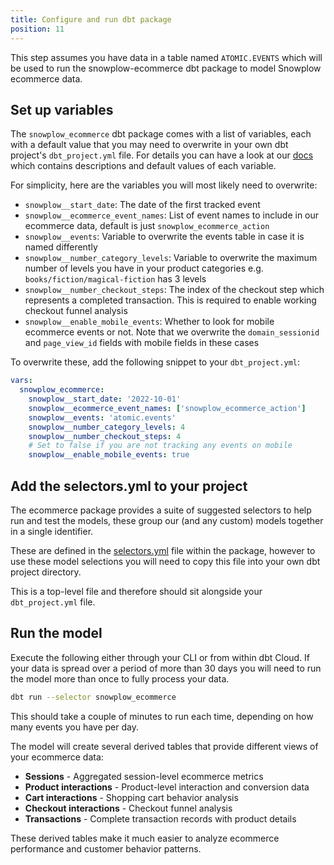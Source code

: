 ```yaml
---
title: Configure and run dbt package
position: 11
---
```


This step assumes you have data in a table named `ATOMIC.EVENTS` which will be used to run the snowplow-ecommerce dbt package to model Snowplow ecommerce data.

## Set up variables

The `snowplow_ecommerce` dbt package comes with a list of variables, each with a default value that you may need to overwrite in your own dbt project's `dbt_project.yml` file. For details you can have a look at our [docs](https://docs.snowplow.io/docs/modeling-your-data/modeling-your-data-with-dbt/dbt-configuration/ecommerce/) which contains descriptions and default values of each variable.

For simplicity, here are the variables you will most likely need to overwrite:

- `snowplow__start_date`: The date of the first tracked event
- `snowplow__ecommerce_event_names`: List of event names to include in our ecommerce data, default is just `snowplow_ecommerce_action`
- `snowplow__events`: Variable to overwrite the events table in case it is named differently
- `snowplow__number_category_levels`: Variable to overwrite the maximum number of levels you have in your product categories e.g. `books/fiction/magical-fiction` has 3 levels
- `snowplow__number_checkout_steps`: The index of the checkout step which represents a completed transaction. This is required to enable working checkout funnel analysis
- `snowplow__enable_mobile_events`: Whether to look for mobile ecommerce events or not. Note that we overwrite the `domain_sessionid` and `page_view_id` fields with mobile fields in these cases

To overwrite these, add the following snippet to your `dbt_project.yml`:

```yml
vars:
  snowplow_ecommerce:
    snowplow__start_date: '2022-10-01'
    snowplow__ecommerce_event_names: ['snowplow_ecommerce_action']
    snowplow__events: 'atomic.events'
    snowplow__number_category_levels: 4
    snowplow__number_checkout_steps: 4
    # Set to false if you are not tracking any events on mobile
    snowplow__enable_mobile_events: true
```

## Add the selectors.yml to your project

The ecommerce package provides a suite of suggested selectors to help run and test the models, these group our (and any custom) models together in a single identifier.

These are defined in the [selectors.yml](https://github.com/snowplow/dbt-snowplow-ecommerce/blob/main/selectors.yml) file within the package, however to use these model selections you will need to copy this file into your own dbt project directory.

This is a top-level file and therefore should sit alongside your `dbt_project.yml` file.

## Run the model

Execute the following either through your CLI or from within dbt Cloud. If your data is spread over a period of more than 30 days you will need to run the model more than once to fully process your data.

```bash
dbt run --selector snowplow_ecommerce
```

This should take a couple of minutes to run each time, depending on how many events you have per day.

The model will create several derived tables that provide different views of your ecommerce data:

- **Sessions** - Aggregated session-level ecommerce metrics
- **Product interactions** - Product-level interaction and conversion data
- **Cart interactions** - Shopping cart behavior analysis
- **Checkout interactions** - Checkout funnel analysis
- **Transactions** - Complete transaction records with product details

These derived tables make it much easier to analyze ecommerce performance and customer behavior patterns.
